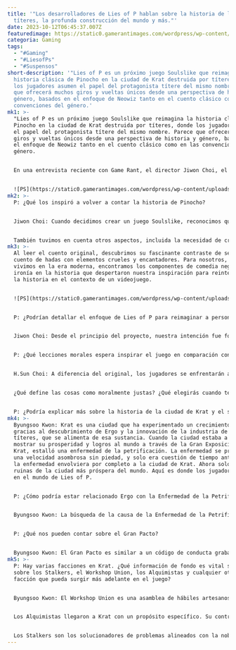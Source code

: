 ```yaml
---
title: '"Los desarrolladores de Lies of P hablan sobre la historia de los
  títeres, la profunda construcción del mundo y más."'
date: 2023-10-12T06:45:37.007Z
featuredimage: https://static0.gamerantimages.com/wordpress/wp-content/uploads/2023/09/lies-p-story-world-interview.jpg?q=50&fit=contain&w=1140&h=&dpr=1.5
categoria: Gaming
tags:
  - "#Gaming"
  - "#LiesofPs"
  - "#Suspensos"
short-description: '"Lies of P es un próximo juego Soulslike que reimagina la
  historia clásica de Pinocho en la ciudad de Krat destruida por títeres, donde
  los jugadores asumen el papel del protagonista títere del mismo nombre. Parece
  que ofrecerá muchos giros y vueltas únicos desde una perspectiva de historia y
  género, basados en el enfoque de Neowiz tanto en el cuento clásico como en las
  convenciones del género.'
mk1: >-
  "Lies of P es un próximo juego Soulslike que reimagina la historia clásica de
  Pinocho en la ciudad de Krat destruida por títeres, donde los jugadores asumen
  el papel del protagonista títere del mismo nombre. Parece que ofrecerá muchos
  giros y vueltas únicos desde una perspectiva de historia y género, basados en
  el enfoque de Neowiz tanto en el cuento clásico como en las convenciones del
  género.


  En una entrevista reciente con Game Rant, el director Jiwon Choi, el director de arte Changkyu Noh, el diseñador de mundo principal Byungsoo Kwon y el productor asociado H.Sun Choi hablaron más sobre la historia de Lies of P, la historia y el entorno del mundo. Los desarrolladores explicaron más sobre las inspiraciones para Lies of P, sus personajes clave, la industria de los títeres, el destino de la humanidad y la historia detrás de la ciudad de Krat y su mundo al estilo de la Belle Époque. La siguiente transcripción ha sido editada para mayor claridad y brevedad.


  ![PS](https://static0.gamerantimages.com/wordpress/wp-content/uploads/2021/05/lies-of-p-key-art.jpg?q=50&fit=crop&w=1500&dpr=1.5 "PS")
mk2: >-
  P: ¿Qué los inspiró a volver a contar la historia de Pinocho?


  Jiwon Choi: Cuando decidimos crear un juego Soulslike, reconocimos que tanto la narrativa como el entorno desempeñarían un papel fundamental en el juego. Nuestro objetivo era seleccionar un tema que capturara instantáneamente la atención del público y quedara grabado en su memoria. Esto nos llevó a la idea de aprovechar un cuento de renombre mundial y luego darle forma de una manera que desafiara las expectativas convencionales, provocando así un sentido de intriga y fascinación.


  También tuvimos en cuenta otros aspectos, incluida la necesidad de crear una narrativa madura en lugar de infantil, una que resonara con los jugadores adultos y que incluyera una multitud de personajes atractivos. En este contexto, "Las Aventuras de Pinocho" surgió como un ajuste impecable, cumpliendo perfectamente con todos estos criterios.
mk3: >-
  Al leer el cuento original, descubrimos su fascinante contraste de ser un
  cuento de hadas con elementos crueles y encantadores. Para nosotros, que
  vivimos en la era moderna, encontramos los componentes de comedia negra e
  ironía en la historia que despertaron nuestra inspiración para reinterpretar
  la historia en el contexto de un videojuego.


  ![PS](https://static0.gamerantimages.com/wordpress/wp-content/uploads/2023/06/lies-of-p-demo_20230610133223-cropped.jpg?q=50&fit=crop&w=1500&dpr=1.5 "PS")


  P: ¿Podrían detallar el enfoque de Lies of P para reimaginar a personajes como el protagonista Pinocho, el Sr. Geppetto, el Hada Azul y más?


  Jiwon Choi: Desde el principio del proyecto, nuestra intención fue forjar un arco alternativo y distinto al de la narrativa original. Aspiramos a presentar narrativas impredecibles y cuentos de personajes a lo largo del juego.


  P: ¿Qué lecciones morales espera inspirar el juego en comparación con las lecciones originales en el clásico cuento de Pinocho de Carlo Collodi?


  H.Sun Choi: A diferencia del original, los jugadores se enfrentarán a preguntas como las siguientes en lugar de lecciones a través del juego.


  ¿Qué define las cosas como moralmente justas? ¿Qué elegirás cuando te enfrentes a decisiones difíciles? ¿Qué significa ser humano? Esperamos que los jugadores puedan encontrar respuestas por sí mismos a través de su experiencia de juego.


  P: ¿Podría explicar más sobre la historia de la ciudad de Krat y el surgimiento de la enfermedad de la petrificación?
mk4: >-
  Byungsoo Kwon: Krat es una ciudad que ha experimentado un crecimiento notable
  gracias al descubrimiento de Ergo y la innovación de la industria de los
  títeres, que se alimenta de esa sustancia. Cuando la ciudad estaba a punto de
  mostrar su prosperidad y logros al mundo a través de la Gran Exposición de
  Krat, estalló una enfermedad de la petrificación. La enfermedad se propagó con
  una velocidad asombrosa sin piedad, y solo era cuestión de tiempo antes de que
  la enfermedad envolviera por completo a la ciudad de Krat. Ahora solo quedan
  ruinas de la ciudad más próspera del mundo. Aquí es donde los jugadores entran
  en el mundo de Lies of P.


  P: ¿Cómo podría estar relacionado Ergo con la Enfermedad de la Petrificación o la Locura de los Títeres?


  Byungsoo Kwon: La búsqueda de la causa de la Enfermedad de la Petrificación y la Locura de los Títeres es una parte crucial de la historia. Ergo los ha afectado profundamente.


  P: ¿Qué nos pueden contar sobre el Gran Pacto?


  Byungsoo Kwon: El Gran Pacto es similar a un código de conducta grabado en todos los títeres automatizados del juego. También es un programa gubernamental que supervisa exhaustivamente sus acciones, obligándolos a servir a la humanidad. Esta impronta asegura que los títeres vinculados por el Gran Pacto no pueden mentir, entre otras reglas.
mk5: >-
  P: Hay varias facciones en Krat. ¿Qué información de fondo es vital saber
  sobre los Stalkers, el Workshop Union, los Alquimistas y cualquier otra
  facción que pueda surgir más adelante en el juego?


  Byungsoo Kwon: El Workshop Union es una asamblea de hábiles artesanos que tienen el monopolio de la intrincada artesanía de la fabricación de títeres. En su centro está Geppetto, un maestro artesano con talentos excepcionales y habilidades de fabricación de títeres que fue fundamental para el crecimiento notable de Krat.


  Los Alquimistas llegaron a Krat con un propósito específico. Su contribución al descubrimiento de Ergo y al renacimiento de la ciudad fue significativa.


  Los Stalkers son los solucionadores de problemas alineados con la nobleza de Krat, los Alquimistas o el Workshop Union. Los Stalkers se pueden dividir en
---
```

